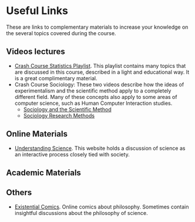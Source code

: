 # Useful Links

These are links to complementary materials to increase your knowledge on the several topics covered during the course.


## Videos lectures
- [Crash Course Statistics Playlist](https://www.youtube.com/playlist?list=PL8dPuuaLjXtNM_Y-bUAhblSAdWRnmBUcr). This playlist contains many topics that are discussed in this course, described in a light and educational way. It is a great complimentary material.
- Crash Course Sociology: These two videos describe how the ideas of experimentalism and the scientific method apply to a completely different field. Many of these concepts also apply to some areas of computer science, such as Human Computer Interaction studies.
  - [Sociology and the Scientific Method](https://www.youtube.com/watch?v=ZIwyNIdgJBE&list=PL8dPuuaLjXtMJ-AfB_7J1538YKWkZAnGA&t=0s)
  - [Sociology Research Methods](https://www.youtube.com/watch?v=QwhK-iEyXYA&list=PL8dPuuaLjXtMJ-AfB_7J1538YKWkZAnGA&t=0s)

## Online Materials
- [Understanding Science](https://undsci.berkeley.edu/article/intro_01). This website holds a discussion of science as an interactive process closely tied with society.

## Academic Materials

## Others
- [Existential Comics](http://existentialcomics.com). Online comics about philosophy. Sometimes contain insightful discussions about the philosophy of science.
